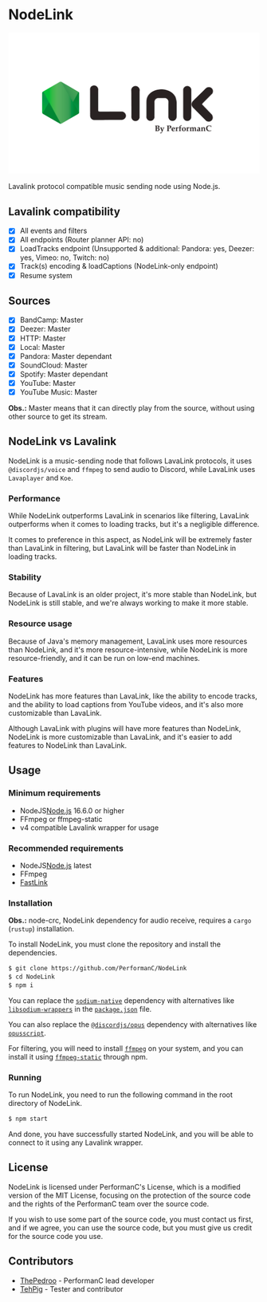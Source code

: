 # NodeLink

![NodeLink logo](images/Nodelink.png "NodeLink")

Lavalink protocol compatible music sending node using Node.js.

## Lavalink compatibility

- [x] All events and filters
- [x] All endpoints (Router planner API: no)
- [x] LoadTracks endpoint (Unsupported & additional: Pandora: yes, Deezer: yes, Vimeo: no, Twitch: no)
- [x] Track(s) encoding & loadCaptions (NodeLink-only endpoint)
- [x] Resume system

## Sources

- [x] BandCamp: Master
- [x] Deezer: Master
- [x] HTTP: Master
- [x] Local: Master
- [x] Pandora: Master dependant
- [x] SoundCloud: Master
- [x] Spotify: Master dependant
- [x] YouTube: Master
- [x] YouTube Music: Master

**Obs.:** Master means that it can directly play from the source, without using other source to get its stream.

## NodeLink vs Lavalink

NodeLink is a music-sending node that follows LavaLink protocols, it uses `@discordjs/voice` and `ffmpeg` to send audio to Discord, while LavaLink uses `Lavaplayer` and `Koe`.

### Performance

While NodeLink outperforms LavaLink in scenarios like filtering, LavaLink outperforms when it comes to loading tracks, but it's a negligible difference.

It comes to preference in this aspect, as NodeLink will be extremely faster than LavaLink in filtering, but LavaLink will be faster than NodeLink in loading tracks.

### Stability

Because of LavaLink is an older project, it's more stable than NodeLink, but NodeLink is still stable, and we're always working to make it more stable.

### Resource usage

Because of Java's memory management, LavaLink uses more resources than NodeLink, and it's more resource-intensive, while NodeLink is more resource-friendly, and it can be run on low-end machines.

### Features

NodeLink has more features than LavaLink, like the ability to encode tracks, and the ability to load captions from YouTube videos, and it's also more customizable than LavaLink.

Although LavaLink with plugins will have more features than NodeLink, NodeLink is more customizable than LavaLink, and it's easier to add features to NodeLink than LavaLink.

## Usage

### Minimum requirements

- NodeJS[Node.js](https://nodejs.org) 16.6.0 or higher
- FFmpeg or ffmpeg-static
- v4 compatible Lavalink wrapper for usage

### Recommended requirements

- NodeJS[Node.js](https://nodejs.org) latest
- FFmpeg
- [FastLink](https://github.com/PerformanC/FastLink)

### Installation

**Obs.:** node-crc, NodeLink dependency for audio receive, requires a `cargo` (`rustup`) installation.

To install NodeLink, you must clone the repository and install the dependencies.

```bash
$ git clone https://github.com/PerformanC/NodeLink
$ cd NodeLink
$ npm i
```

You can replace the [`sodium-native`](https://npmjs.com/package/sodium-native) dependency with alternatives like [`libsodium-wrappers`](https://npmjs.com/package/libsodium-wrappers) in the [`package.json`](package.json) file.

You can also replace the [`@discordjs/opus`](https://npmjs.com/package/@discordjs/opus) dependency with alternatives like [`opusscript`](https://npmjs.com/package/opusscript).

For filtering, you will need to install [`ffmpeg`](https://ffmpeg.org/) on your system, and you can install it using [`ffmpeg-static`](https://npmjs.com/package/ffmpeg-static) through npm.

### Running

To run NodeLink, you need to run the following command in the root directory of NodeLink.

```bash
$ npm start
```

And done, you have successfully started NodeLink, and you will be able to connect to it using any Lavalink wrapper.

## License

NodeLink is licensed under PerformanC's License, which is a modified version of the MIT License, focusing on the protection of the source code and the rights of the PerformanC team over the source code.

If you wish to use some part of the source code, you must contact us first, and if we agree, you can use the source code, but you must give us credit for the source code you use.

## Contributors

* [ThePedroo](https://github.com/ThePedroo) - PerformanC lead developer
* [TehPig](https://github.com/TehPig) - Tester and contributor
